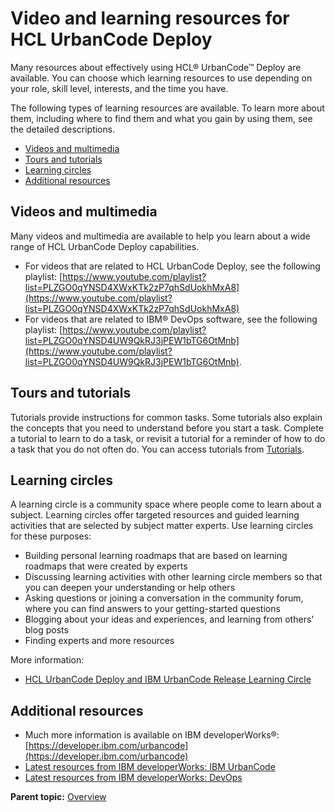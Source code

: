 # Video and learning resources for HCL UrbanCode Deploy 

Many resources about effectively using HCL® UrbanCode™ Deploy are available. You can choose which learning resources to use depending on your role, skill level, interests, and the time you have.

The following types of learning resources are available. To learn more about them, including where to find them and what you gain by using them, see the detailed descriptions.

-   [Videos and multimedia](learningresources.md#Videos-152)
-   [Tours and tutorials](learningresources.md#Tours-153)
-   [Learning circles](learningresources.md#LearningCircles)
-   [Additional resources](learningresources.md#Additional-154)

## Videos and multimedia

Many videos and multimedia are available to help you learn about a wide range of HCL UrbanCode Deploy capabilities.

-   For videos that are related to HCL UrbanCode Deploy, see the following playlist: [https://www.youtube.com/playlist?list=PLZGO0qYNSD4XWxKTk2zP7qhSdUokhMxA8](https://www.youtube.com/playlist?list=PLZGO0qYNSD4XWxKTk2zP7qhSdUokhMxA8)
-   For videos that are related to IBM® DevOps software, see the following playlist: [https://www.youtube.com/playlist?list=PLZGO0qYNSD4UW9QkRJ3jPEW1bTG6OtMnb](https://www.youtube.com/playlist?list=PLZGO0qYNSD4UW9QkRJ3jPEW1bTG6OtMnb).

## Tours and tutorials

Tutorials provide instructions for common tasks. Some tutorials also explain the concepts that you need to understand before you start a task. Complete a tutorial to learn to do a task, or revisit a tutorial for a reminder of how to do a task that you do not often do. You can access tutorials from [Tutorials](c_node_tutorials.md).

## Learning circles

A learning circle is a community space where people come to learn about a subject. Learning circles offer targeted resources and guided learning activities that are selected by subject matter experts. Use learning circles for these purposes:

-   Building personal learning roadmaps that are based on learning roadmaps that were created by experts
-   Discussing learning activities with other learning circle members so that you can deepen your understanding or help others
-   Asking questions or joining a conversation in the community forum, where you can find answers to your getting-started questions
-   Blogging about your ideas and experiences, and learning from others' blog posts
-   Finding experts and more resources

More information:

-   [HCL UrbanCode Deploy and IBM UrbanCode Release Learning Circle](https://www.ibm.com/developerworks/community/groups/service/html/communityview?communityUuid=860ff390-6cab-4f95-ab37-66d2ca7521b4)

## Additional resources

-   Much more information is available on IBM developerWorks®: [https://developer.ibm.com/urbancode](https://developer.ibm.com/urbancode)
-   [Latest resources from IBM developerWorks: IBM UrbanCode](https://www.ibm.com/developerworks/cloud/library/cl-urbancode-deploy-microservices-cloud/index.html)
-   [Latest resources from IBM developerWorks: DevOps](https://www.ibm.com/developerworks/devops/library/)

**Parent topic:** [Overview](../topics/c_node_overview.md)

